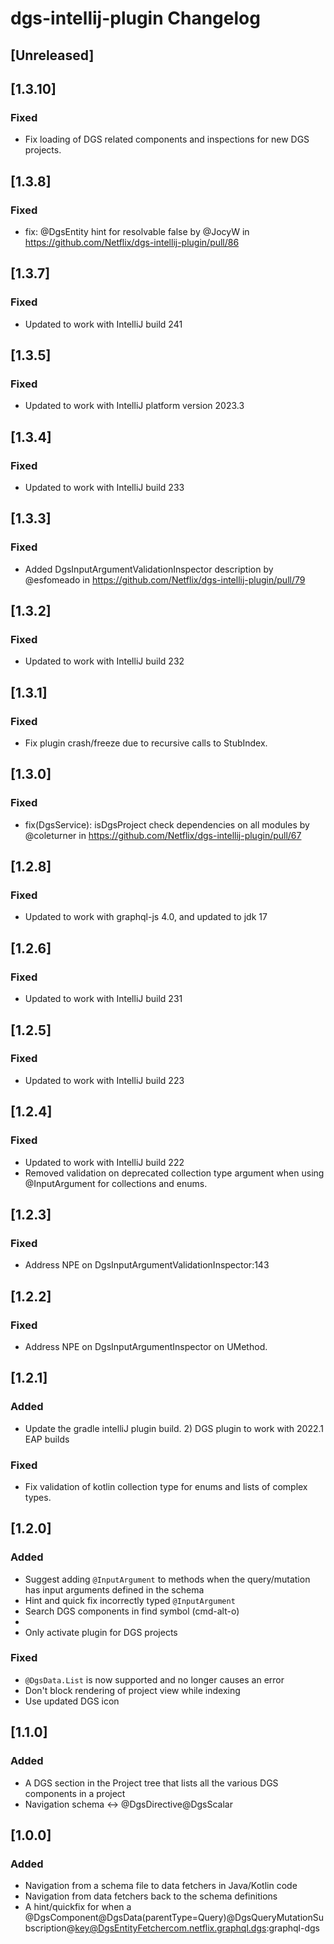 <!-- Keep a Changelog guide -> https://keepachangelog.com -->

# dgs-intellij-plugin Changelog

## [Unreleased]


## [1.3.10]
### Fixed
* Fix loading of DGS related components and inspections for new DGS projects. 

## [1.3.8]
### Fixed
* fix: @DgsEntity hint for resolvable false by @JocyW in https://github.com/Netflix/dgs-intellij-plugin/pull/86

## [1.3.7]
### Fixed
* Updated to work with IntelliJ build 241

## [1.3.5]
### Fixed
* Updated to work with IntelliJ platform version 2023.3

## [1.3.4]
### Fixed
* Updated to work with IntelliJ build 233

## [1.3.3]
### Fixed
* Added DgsInputArgumentValidationInspector description by @esfomeado in https://github.com/Netflix/dgs-intellij-plugin/pull/79

## [1.3.2]
### Fixed
* Updated to work with IntelliJ build 232

## [1.3.1]
### Fixed
* Fix plugin crash/freeze due to recursive calls to StubIndex.


## [1.3.0]
### Fixed
* fix(DgsService): isDgsProject check dependencies on all modules by @coleturner in https://github.com/Netflix/dgs-intellij-plugin/pull/67

## [1.2.8]
### Fixed
* Updated to work with graphql-js 4.0, and updated to jdk 17

## [1.2.6]
### Fixed
* Updated to work with IntelliJ build 231


## [1.2.5]
### Fixed
* Updated to work with IntelliJ build 223

## [1.2.4]
### Fixed
* Updated to work with IntelliJ build 222
* Removed validation on deprecated collection type argument when using @InputArgument for collections and enums.

## [1.2.3]
### Fixed
* Address NPE on DgsInputArgumentValidationInspector:143

## [1.2.2]
### Fixed
* Address NPE on DgsInputArgumentInspector on UMethod.

## [1.2.1]
### Added
* Update the gradle intelliJ plugin build. 2) DGS plugin to work with 2022.1 EAP builds

### Fixed
* Fix validation of kotlin collection type for enums and lists of complex types.


## [1.2.0]
### Added
* Suggest adding `@InputArgument` to methods when the query/mutation has input arguments defined in the schema
* Hint and quick fix incorrectly typed `@InputArgument`
* Search DGS components in find symbol (cmd-alt-o)
*
* Only activate plugin for DGS projects

### Fixed
* `@DgsData.List` is now supported and no longer causes an error
* Don't block rendering of project view while indexing
* Use updated DGS icon

## [1.1.0]
### Added
* A DGS section in the Project tree that lists all the various DGS components in a project
* Navigation schema <-> @DgsDirective@DgsScalar

## [1.0.0]
### Added
* Navigation from a schema file to data fetchers in Java/Kotlin code
* Navigation from data fetchers back to the schema definitions
* A hint/quickfix for when a @DgsComponent@DgsData(parentType=Query)@DgsQueryMutationSubscription@key@DgsEntityFetchercom.netflix.graphql.dgs:graphql-dgs

